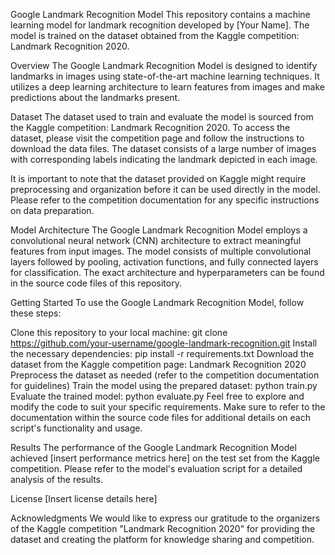 Google Landmark Recognition Model
This repository contains a machine learning model for landmark recognition developed by [Your Name]. The model is trained on the dataset obtained from the Kaggle competition: Landmark Recognition 2020.

Overview
The Google Landmark Recognition Model is designed to identify landmarks in images using state-of-the-art machine learning techniques. It utilizes a deep learning architecture to learn features from images and make predictions about the landmarks present.

Dataset
The dataset used to train and evaluate the model is sourced from the Kaggle competition: Landmark Recognition 2020. To access the dataset, please visit the competition page and follow the instructions to download the data files. The dataset consists of a large number of images with corresponding labels indicating the landmark depicted in each image.

It is important to note that the dataset provided on Kaggle might require preprocessing and organization before it can be used directly in the model. Please refer to the competition documentation for any specific instructions on data preparation.

Model Architecture
The Google Landmark Recognition Model employs a convolutional neural network (CNN) architecture to extract meaningful features from input images. The model consists of multiple convolutional layers followed by pooling, activation functions, and fully connected layers for classification. The exact architecture and hyperparameters can be found in the source code files of this repository.

Getting Started
To use the Google Landmark Recognition Model, follow these steps:

Clone this repository to your local machine: git clone https://github.com/your-username/google-landmark-recognition.git
Install the necessary dependencies: pip install -r requirements.txt
Download the dataset from the Kaggle competition page: Landmark Recognition 2020
Preprocess the dataset as needed (refer to the competition documentation for guidelines)
Train the model using the prepared dataset: python train.py
Evaluate the trained model: python evaluate.py
Feel free to explore and modify the code to suit your specific requirements. Make sure to refer to the documentation within the source code files for additional details on each script's functionality and usage.

Results
The performance of the Google Landmark Recognition Model achieved [insert performance metrics here] on the test set from the Kaggle competition. Please refer to the model's evaluation script for a detailed analysis of the results.

License
[Insert license details here]

Acknowledgments
We would like to express our gratitude to the organizers of the Kaggle competition "Landmark Recognition 2020" for providing the dataset and creating the platform for knowledge sharing and competition.

